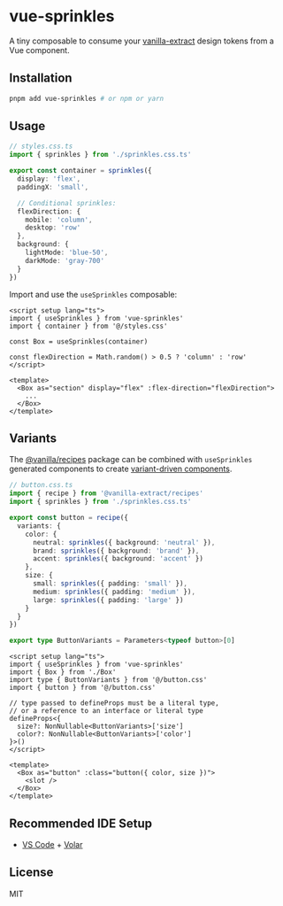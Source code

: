 # vue-sprinkles

A tiny composable to consume your [vanilla-extract](https://github.com/seek-oss/vanilla-extract) design tokens from a Vue component.

## Installation

```bash
pnpm add vue-sprinkles # or npm or yarn
```

## Usage

```ts
// styles.css.ts
import { sprinkles } from './sprinkles.css.ts'

export const container = sprinkles({
  display: 'flex',
  paddingX: 'small',

  // Conditional sprinkles:
  flexDirection: {
    mobile: 'column',
    desktop: 'row'
  },
  background: {
    lightMode: 'blue-50',
    darkMode: 'gray-700'
  }
})
```

Import and use the `useSprinkles` composable:

```vue
<script setup lang="ts">
import { useSprinkles } from 'vue-sprinkles'
import { container } from '@/styles.css'

const Box = useSprinkles(container)

const flexDirection = Math.random() > 0.5 ? 'column' : 'row'
</script>

<template>
  <Box as="section" display="flex" :flex-direction="flexDirection">
    ...
  </Box>
</template>
```

## Variants

The [@vanilla/recipes](https://vanilla-extract.style/documentation/packages/recipes/) package can be combined with `useSprinkles` generated components to create [variant-driven components](https://ped.ro/writing/variant-driven-components).

```ts
// button.css.ts
import { recipe } from '@vanilla-extract/recipes'
import { sprinkles } from './sprinkles.css.ts'

export const button = recipe({
  variants: {
    color: {
      neutral: sprinkles({ background: 'neutral' }),
      brand: sprinkles({ background: 'brand' }),
      accent: sprinkles({ background: 'accent' })
    },
    size: {
      small: sprinkles({ padding: 'small' }),
      medium: sprinkles({ padding: 'medium' }),
      large: sprinkles({ padding: 'large' })
    }
  }
})

export type ButtonVariants = Parameters<typeof button>[0]
```

```vue
<script setup lang="ts">
import { useSprinkles } from 'vue-sprinkles'
import { Box } from './Box'
import type { ButtonVariants } from '@/button.css'
import { button } from '@/button.css'

// type passed to defineProps must be a literal type,
// or a reference to an interface or literal type
defineProps<{
  size?: NonNullable<ButtonVariants>['size']
  color?: NonNullable<ButtonVariants>['color']
}>()
</script>

<template>
  <Box as="button" :class="button({ color, size })">
    <slot />
  </Box>
</template>
```

## Recommended IDE Setup

- [VS Code](https://code.visualstudio.com/) + [Volar](https://marketplace.visualstudio.com/items?itemName=johnsoncodehk.volar)

## License

MIT
